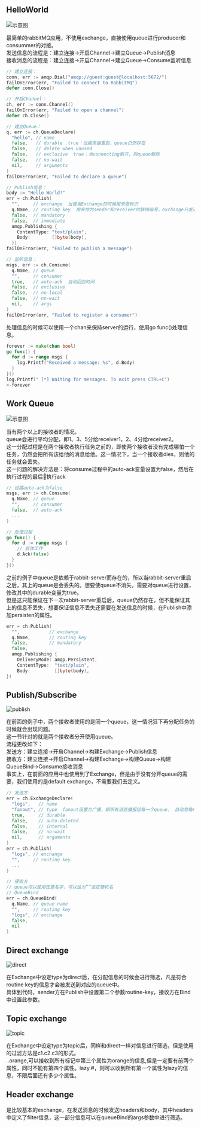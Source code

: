 ## HelloWorld

![示意图](helloworld.png)

最简单的rabbitMQ应用，不使用exchange，直接使用queue进行producer和consummer的对接。  
发送信息的流程是：建立连接->开启Channel->建立Queue->Publish消息  
接收消息的流程是：建立连接->开启Channel->建立Queue->Consume监听信息  

```go
// 建立连接：
conn, err := amqp.Dial("amqp://guest:guest@localhost:5672/")
failOnError(err, "Failed to connect to RabbitMQ")
defer conn.Close()

// 开启Channel：
ch, err := conn.Channel()
failOnError(err, "Failed to open a channel")
defer ch.Close()

// 建立Queue：
q, err := ch.QueueDeclare(
  "hello", // name
  false,   // durable  true：当服务器重启，queue仍然存在
  false,   // delete when unused
  false,   // exclusive  true：当connecting断开，则queue删除
  false,   // no-wait
  nil,     // arguments
)
failOnError(err, "Failed to declare a queue")

// Publish信息：
body := "Hello World!"
err = ch.Publish(
  "",     // exchange  当使用Exchange的时候用来做标识
  q.Name, // routing key  用来作为sender和receiver的联络暗号，exchange只发送对应暗号的消息
  false,  // mandatory
  false,  // immediate
  amqp.Publishing {
    ContentType: "text/plain",
    Body:        []byte(body),
  })
failOnError(err, "Failed to publish a message")

// 监听信息：
msgs, err := ch.Consume(
  q.Name, // queue
  "",     // consumer
  true,   // auto-ack  自动回应时间
  false,  // exclusive  
  false,  // no-local
  false,  // no-wait
  nil,    // args
)
failOnError(err, "Failed to register a consumer")
```

处理信息的时候可以使用一个chan来保持server的运行，使用go func()处理信息。

```go
forever := make(chan bool)
go func() {
  for d := range msgs {
    log.Printf("Received a message: %s", d.Body)
  }
}()
log.Printf(" [*] Waiting for messages. To exit press CTRL+C")
<-forever
```

## Work Queue

![示意图](workqueue.png)

当有两个以上的接收者的情况。  
queue会进行平均分配，即1、3、5分给receiver1，2、4分给receiver2。  
这一分配过程是在两个接收者执行任务之前的，即使两个接收者没有完成哪怕一个任务，仍然会把所有该给他的消息给他。这一情况下，当一个接收者dies，则他的任务就会丢失。  
这一问题的解决方法是：将consume过程中的auto-ack变量设置为false，然后在执行过程的最后执行ack

```go
// 设置auto-ack为false
msgs, err := ch.Consume(
  q.Name, // queue
  "",     // consumer
  false,  // auto-ack
  ...
)

// 处理过程
go func() {
  for d := range msgs {
    // 具体工作
    d.Ack(false)
  }
}()
```

之前的例子中queue是依赖于rabbit-server而存在的，所以当rabbit-server重启之后，其上的queue是会丢失的。想要使queue不消失，需要对queue进行设置，修改其中的durable变量为true。  
但是这只能保证在下一次rabbit-server重启后，queue仍然存在，但不能保证其上的信息不丢失，想要保证信息不丢失还需要在发送信息的时候，在Publish中添加persisten的属性。  

```go
err = ch.Publish(
  "",           // exchange
  q.Name,       // routing key
  false,        // mandatory
  false,
  amqp.Publishing {
    DeliveryMode: amqp.Persistent,
    ContentType:  "text/plain",
    Body:         []byte(body),
})
```

## Publish/Subscribe

![publish](publish.png)

在前面的例子中，两个接收者使用的是同一个queue，这一情况狂下再分配任务的时候就会出现问题。  
这一节针对的就是两个接收者分开使用queue。  
流程更改如下：  
发送方：建立连接->开启Channel->构建Exchange->Publish信息  
接收方：建立连接->开启Channel->构建Exchange->构建Queue->构建QueueBind->Consume接收消息  
事实上，在前面的应用中也使用到了Exchange，但是由于没有分开queue的需要，我们使用的是default exchange，不需要我们去定义。

```go
// 发送方
err = ch.ExchangeDeclare(
  "logs",   // name
  "fanout", // type  fanout设置为广播，即所有消息播报给每一个queue， 自动忽略routine key
  true,     // durable
  false,    // auto-deleted
  false,    // internal
  false,    // no-wait
  nil,      // arguments
)
err = ch.Publish(
  "logs", // exchange
  "",     // routing key
  ...
)
```

```go
// 接收方
// queue可以使用任意名字，可以设为“”设定随机名
// QueueBind
err = ch.QueueBind(
  q.Name, // queue name
  "",     // routing key
  "logs", // exchange
  false,
  nil
)
```

## Direct exchange

![direct](direct.png)

在Exchange中设定type为direct后，在分配信息的时候会进行筛选，凡是符合routine key的信息才会被发送到对应的queue中。  
具体到代码，sender方在Publish中设置第二个参数routine-key，接收方在Bind中设置此参数。  

## Topic exchange

![topic](topic.png)

在Exchange中设定type为topic后，同样和direct一样对信息进行筛选，但是使用的过滤方法是c1.c2.c3的形式。  
*.*.orange,可以接收到所有标记中第三个属性为orange的信息,但是一定要有前两个属性，同时不能有第四个属性。lazy.#，则可以收到所有第一个属性为lazy的信息，不限后面还有多少个属性。  

## Header exchange

是比较基本的exchange，在发送消息的时候发送headers和body，其中headers中定义了filter信息，这一部分信息可以在queueBind的args参数中进行筛选。